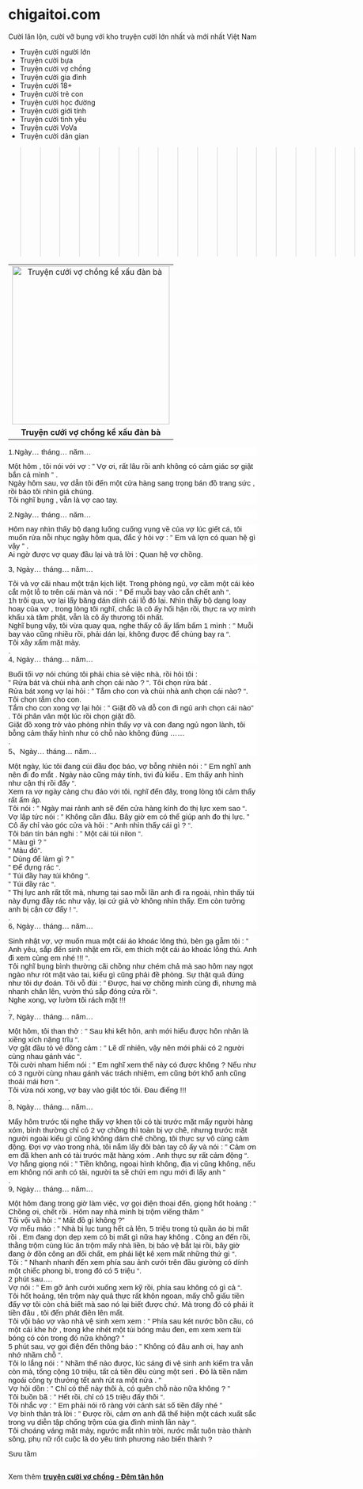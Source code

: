 # chigaitoi.com
Cười lăn lộn, cười vỡ bụng với kho truyện cười lớn nhất và mới nhất Việt Nam
- Truyện cười người lớn
- Truyện cười bựa
- Truyện cười vợ chồng
- Truyện cười gia đình
- Truyện cười 18+
- Truyện cười trẻ con
- Truyện cười học đường
- Truyện cười giới tính 
- Truyện cười tình yêu
- Truyện cười VoVa
- Truyện cười dân gian
>>>>>>>>>>>>>>>>>>>>>>[chigaitoi.com](http://www.chigaitoi.com/)
<table align="center" cellpadding="0" cellspacing="0" class="tr-caption-container" style="margin-left: auto; margin-right: auto; text-align: center;"><tbody>
    <tr><td style="text-align: center;"><a href="https://2.bp.blogspot.com/-0O7LhCHPAOI/WwwOMd-JJCI/AAAAAAAACFg/Xw9IUCQVbic4kMSyS_mG8PrQL8kdP2AYACLcBGAs/s1600/Truy%25E1%25BB%2587n%2Bc%25C6%25B0%25E1%25BB%259Bi%2Bv%25E1%25BB%25A3%2Bch%25E1%25BB%2593ng%2Bk%25E1%25BB%2583%2Bx%25E1%25BA%25A5u%2B%25C4%2591%25C3%25A0n%2Bb%25C3%25A0.jpg" imageanchor="1" style="margin-left: auto; margin-right: auto;"><img alt="Truyện cưới vợ chồng kể xấu đàn bà" border="0" data-original-height="550" data-original-width="547" height="320" src="https://2.bp.blogspot.com/-0O7LhCHPAOI/WwwOMd-JJCI/AAAAAAAACFg/Xw9IUCQVbic4kMSyS_mG8PrQL8kdP2AYACLcBGAs/s320/Truy%25E1%25BB%2587n%2Bc%25C6%25B0%25E1%25BB%259Bi%2Bv%25E1%25BB%25A3%2Bch%25E1%25BB%2593ng%2Bk%25E1%25BB%2583%2Bx%25E1%25BA%25A5u%2B%25C4%2591%25C3%25A0n%2Bb%25C3%25A0.jpg" title="Truyện cưới vợ chồng kể xấu đàn bà" width="318" /></a></td></tr>
    <tr><td class="tr-caption" style="text-align: center;"><b>Truyện cưới vợ chồng kể xấu đàn bà</b></td></tr>
    </tbody></table>
    <div style="background-color: white; font-family: arial, serif; font-size: 15px; margin-bottom: 12.5px;">
    1.Ngày… tháng… năm…</div>
    <div style="background-color: white; font-family: arial, serif; font-size: 15px; margin-bottom: 12.5px;">
    Một hôm , tôi nói với vợ : ” Vợ ơi, rất lâu rồi anh không có cảm giác sợ giật bắn cả mình ” .<br />Ngày hôm sau, vợ dẫn tôi đến một cửa hàng sang trọng bán đồ trang sức , rồi bảo tôi nhìn giá chúng.<br />Tôi nghĩ bụng , vẫn là vợ cao tay.</div>
    <div style="background-color: white; font-family: arial, serif; font-size: 15px; margin-bottom: 12.5px;">
    2.Ngày… tháng… năm…</div>
    <div style="background-color: white; font-family: arial, serif; font-size: 15px; margin-bottom: 12.5px;">
    Hôm nay nhìn thấy bộ dạng luống cuống vụng về của vợ lúc giết cá, tôi muốn rửa nỗi nhục ngày hôm qua, đắc ý hỏi vợ : ” Em và lợn có quan hệ gì vậy ” .<br />Ai ngờ được vợ quay đầu lại và trả lời : Quan hệ vợ chồng.</div>
    <div style="background-color: white; font-family: arial, serif; font-size: 15px; margin-bottom: 12.5px;">
    3, Ngày… tháng… năm…</div>
    <div style="background-color: white; font-family: arial, serif; font-size: 15px; margin-bottom: 12.5px;">
    Tôi và vợ cãi nhau một trận kịch liệt. Trong phòng ngủ, vợ cầm một cái kéo cắt một lỗ to trên cái màn và nói : ” Để muỗi bay vào cắn chết anh “.<br />1h trôi qua, vợ lại lấy băng dán dính cái lỗ đó lại. Nhìn thấy bộ dạng loay hoay của vợ , trong lòng tôi nghĩ, chắc là cô ấy hối hận rồi, thực ra vợ mình khẩu xà tâm phật, vẫn là cô ấy thương tôi nhất.<br />Nghĩ bụng vậy, tôi vừa quay qua, nghe thấy cô ấy lẩm bẩm 1 mình : ” Muỗi bay vào cũng nhiều rồi, phải dán lại, không được để chúng bay ra “.<br />Tôi xây xẩm mặt mày.<br />.<br />4, Ngày… tháng… năm…</div>
    <div style="background-color: white; font-family: arial, serif; font-size: 15px; margin-bottom: 12.5px;">
    Buổi tối vợ nói chúng tôi phải chia sẻ việc nhà, rồi hỏi tôi :<br />” Rửa bát và chùi nhà anh chọn cái nào ? “. Tôi chọn rửa bát .<br />Rửa bát xong vợ lại hỏi : ” Tắm cho con và chùi nhà anh chọn cái nào? “. Tôi chọn tắm cho con.<br />Tắm cho con xong vợ lại hỏi : ” Giặt đồ và dỗ con đi ngủ anh chọn cái nào” . Tôi phân vân một lúc rồi chọn giặt đồ.<br />Giặt đồ xong trở vào phòng nhìn thấy vợ và con đang ngủ ngon lành, tôi bỗng cảm thấy hình như có chỗ nào không đúng ……<br />.<br />5、Ngày… tháng… năm…</div>
    <div style="background-color: white; font-family: arial, serif; font-size: 15px; margin-bottom: 12.5px;">
    Một ngày, lúc tôi đang cúi đầu đọc báo, vợ bỗng nhiên nói : ” Em nghĩ anh nên đi đo mắt . Ngày nào cũng máy tính, tivi đủ kiểu . Em thấy anh hình như cận thị rồi đấy “.<br />Xem ra vợ ngày càng chu đáo với tôi, nghĩ đến đây, trong lòng tôi cảm thấy rất ấm áp.<br />Tôi nói : ” Ngày mai rảnh anh sẽ đến cửa hàng kính đo thị lực xem sao “.<br />Vợ lập tức nói : ” Không cần đâu. Bây giờ em có thể giúp anh đo thị lực. ” Cô ấy chỉ vào góc cửa và hỏi : ” Anh nhìn thấy cái gì ? “.<br />Tôi bán tín bán nghi : ” Một cái túi nilon “.<br />” Màu gì ? ”<br />” Màu đỏ”.<br />” Dùng để làm gì ? ”<br />” Để đựng rác “.<br />” Túi đầy hay túi không “.<br />” Túi đầy rác “.<br />” Thị lực anh rất tốt mà, nhưng tại sao mỗi lần anh đi ra ngoài, nhìn thấy túi này đựng đầy rác như vậy, lại cứ giả vờ không nhìn thấy. Em còn tưởng anh bị cận cơ đấy ! “.<br />.<br />6, Ngày… tháng… năm…</div>
    <div style="background-color: white; font-family: arial, serif; font-size: 15px; margin-bottom: 12.5px;">
    Sinh nhật vợ, vợ muốn mua một cái áo khoác lông thú, bèn gạ gẫm tôi : ” Anh yêu, sắp đến sinh nhật em rồi, em thích một cái áo khoác lông thú. Anh đi xem cùng em nhé !!! “.<br />Tôi nghĩ bụng bình thường cãi chồng như chém chả mà sao hôm nay ngọt ngào như rót mật vào tai, kiểu gì cũng phải đề phòng. Sự thật quả đúng như tôi dự đoán. Tôi vỗ đùi : ” Được, hai vợ chồng mình cùng đi, nhưng mà nhanh chân lên, vườn thú sắp đóng cửa rồi “.<br />Nghe xong, vợ lườm tôi rách mặt !!!<br />.<br />7, Ngày… tháng… năm…</div>
    <div style="background-color: white; font-family: arial, serif; font-size: 15px; margin-bottom: 12.5px;">
    Một hôm, tôi than thở : ” Sau khi kết hôn, anh mới hiểu được hôn nhân là xiềng xích nặng trĩu “.<br />Vợ gật đầu tỏ vẻ đồng cảm : ” Lẽ dĩ nhiên, vậy nên mới phải có 2 người cùng nhau gánh vác “.<br />Tôi cười nham hiểm nói : ” Em nghĩ xem thế này có được không ? Nếu như có 3 người cùng nhau gánh vác trách nhiệm, em cũng bớt khổ anh cũng thoải mái hơn “.<br />Tôi vừa nói xong, vợ bay vào giật tóc tôi. Đau điếng !!!<br />.<br />8, Ngày… tháng… năm…</div>
    <div style="background-color: white; font-family: arial, serif; font-size: 15px; margin-bottom: 12.5px;">
    Mấy hôm trước tôi nghe thấy vợ khen tôi có tài trước mặt mấy người hàng xóm, bình thường chỉ có 2 vợ chồng thì toàn bị vợ chê, nhưng trước mặt người ngoài kiểu gì cũng không dám chê chồng, tôi thực sự vô cùng cảm động. Đợi vợ vào trong nhà, tôi nắm lấy đôi bàn tay cô ấy và nói : ” Cảm ơn em đã khen anh có tài trước mặt hàng xóm . Anh thực sự rất cảm động “.<br />Vợ hắng giọng nói : ” Tiền không, ngoại hình không, địa vị cũng không, nếu em không nói anh có tài, người ta sẽ chửi em ngu mới đi lấy anh ”<br />.<br />9, Ngày… tháng… năm…</div>
    <div style="background-color: white; font-family: arial, serif; font-size: 15px; margin-bottom: 12.5px;">
    Một hôm đang trong giờ làm việc, vợ gọi điện thoại đến, giọng hốt hoảng : ” Chồng ơi, chết rồi . Hôm nay nhà mình bị trộm viếng thăm ”<br />Tôi vội vã hỏi : ” Mất đồ gì không ?”<br />Vợ mếu máo : ” Nhà bị lục tung hết cả lên, 5 triệu trong tủ quần áo bị mất rồi . Em đang dọn dẹp xem có bị mất gì nữa hay không . Công an đến rồi, thằng trộm cùng lúc ăn trộm mấy nhà liền, bị bảo vệ bắt lại rồi, bây giờ đang ở đồn công an đối chất, em phải liệt kê xem mất những thứ gì “.<br />Tôi : ” Nhanh nhanh đến xem phía sau ảnh cưới trên đầu giường có dính một chiếc phong bì, trong đó có 5 triệu “.<br />2 phút sau….<br />Vợ nói : ” Em gỡ ảnh cưới xuống xem kỹ rồi, phía sau không có gì cả “.<br />Tôi hốt hoảng, tên trộm này quả thực rất khôn ngoan, mấy chỗ giấu tiền đấy vợ tôi còn chả biết mà sao nó lại biết được chứ. Mà trong đó có phải ít tiền đâu , tôi đến phát điên lên mất.<br />Tôi vội bảo vợ vào nhà vệ sinh xem xem : ” Phía sau két nước bồn cầu, có một cái khe hở , trong khe nhét một túi bóng màu đen, em xem xem túi bóng có còn trong đó nữa không? ”<br />5 phút sau, vợ gọi điện đến thông báo : ” Không có đâu anh ơi, hay anh nhớ nhầm chỗ “.<br />Tôi lo lắng nói : ” Nhầm thế nào được, lúc sáng đi vệ sinh anh kiểm tra vẫn còn mà, tổng cộng 10 triệu, tất cả tiền đều cùng một seri . Đó là tiền năm ngoái công ty thưởng tết anh rút ra một nửa . ”<br />Vợ hỏi dồn : ” Chỉ có thế này thôi à, có quên chỗ nào nữa không ? ”<br />Tôi buồn bã : ” Hết rồi, chỉ có 15 triệu đấy thôi “.<br />Tôi nhắc vợ : ” Em phải nói rõ ràng với cảnh sát số tiền đấy nhé ”<br />Vợ bình thản trả lời : ” Được rồi, cảm ơn anh đã thể hiện một cách xuất sắc trong vụ diễn tập chống trộm của gia đình mình lần này “.<br />Tôi choáng váng mặt mày, ngước mắt nhìn trời, nước mắt tuôn trào thành sông, phụ nữ rốt cuộc là do yêu tinh phương nào biến thành ?</div>
    <div style="background-color: white; font-family: arial, serif; font-size: 15px; margin-bottom: 12.5px;">
    Sưu tầm</div>
    <br />
    Xem thêm <a href="https://www.chigaitoi.com/2018/05/truyen-cuoi-vo-chong-em-tan-hon.html"> <b>truyện cười vợ chồng - Đêm tân hôn</b></a>